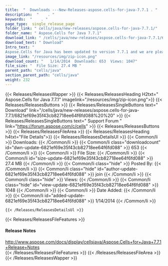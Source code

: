 ```yaml
---
title:  "  Downloads ---New-Releases-aspose.cells-for-java-7.7.1 . " 
description:  "    . " 
keywords:  "    . " 
page_type:  single_release_page
folder_link: " cells/java/new-releases/aspose.cells-for-java-7.7.1/"
folder_name: " Aspose.Cells for Java 7.7.1"
download_link: " /cells/java/new-releases/aspose.cells-for-java-7.7.1/6821ef69e35f43cb82718ee64f6fd088"
download_text: " Download"
Intro_text: " 
Aspose.Cells for Java has been updated to version 7.7.1 and we are pleased to ..."
image_link: "/resources/img/zip-icon.png"
download_count: "   1/14/2014  Downloads: 653  Views: 1047"
file_size: "  File Size: 27.4 MB "
parent_path: "cells/java"
section_parent_path: "cells/java"
weight: 232
---
```


{{< Releases/ReleasesWapper >}}
  {{< Releases/ReleasesHeading H2txt=" Aspose.Cells for Java 7.7.1" imagelink="/resources/img/zip-icon.png">}}
  {{< Releases/ReleasesButtons >}}
    {{< Releases/ReleasesSingleButtons text=" Download" link="/cells/java/new-releases/aspose.cells-for-java-7.7.1/6821ef69e35f43cb82718ee64f6fd088%20%20" >}}
    {{< Releases/ReleasesSingleButtons text=" Support Forum " link="https://forum.aspose.com/c/cells" >}}
  {{< Releases/ReleasesButtons >}}
  {{< Releases/ReleasesFileArea >}}
    {{< Releases/ReleasesHeading h4txt="File Details">}}
    {{< Releases/ReleasesDetailsUl >}}
            {{< Common/li  >}} Downloads: {{< /Common/li >}} 
      {{< Common/li class="downloadcount" id="dwn-update-6821ef69e35f43cb82718ee64f6fd088" >}} 653 {{< /Common/li >}} 
      {{< Common/li  >}} File Size: {{< /Common/li >}} 
      {{< Common/li id="size-update-6821ef69e35f43cb82718ee64f6fd088" >}} 27.4 MB {{< /Common/li >}} 
      {{< Common/li  class="hide" >}} Posted By: {{< /Common/li >}} 
      {{< Common/li class="hide" id="author-update-6821ef69e35f43cb82718ee64f6fd088" >}} join {{< /Common/li >}} 
      {{< Common/li class="hide"  >}} Views: {{< /Common/li >}} 
      {{< Common/li class="hide" id="view-update-6821ef69e35f43cb82718ee64f6fd088" >}} 1048 {{< /Common/li >}} 
      {{< Common/li  >}} Date Added: {{< /Common/li >}} 
      {{< Common/li id="added-update-6821ef69e35f43cb82718ee64f6fd088" >}} 1/14/2014 {{< /Common/li >}} 

    {{< /Releases/ReleasesDetailsUl >}}

  {{< Releases/ReleasesFileFeatures >}}
      <h4>Release Notes</h4><div><a href="http://www.aspose.com/docs/display/cellsjava/Aspose.Cells+for+Java+7.7.1+Release+Notes">http://www.aspose.com/docs/display/cellsjava/Aspose.Cells+for+Java+7.7.1+Release+Notes</a></div>
  {{< /Releases/ReleasesFileFeatures >}}
 {{< /Releases/ReleasesFileArea >}}
{{< /Releases/ReleasesWapper >}}


